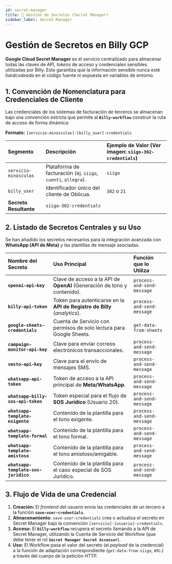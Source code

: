 ```yaml
---
id: secret-manager
title: 🔑 Gestión de Secretos (Secret Manager)
sidebar_label: Secret Manager
---
```


# Gestión de Secretos en Billy GCP

**Google Cloud Secret Manager** es el servicio centralizado para almacenar todas las claves de API, *tokens* de acceso y credenciales sensibles utilizadas por Billy. Esto garantiza que la información sensible nunca esté *hardcodeada* en el código fuente ni expuesta en variables de entorno.

## 1. Convención de Nomenclatura para Credenciales de Cliente

Las credenciales de los sistemas de facturación de terceros se almacenan bajo una convención estricta que permite al **`Billy-workflow`** construir la ruta de acceso de forma dinámica:

**Formato:** `[servicio-minúsculas]-[billy_user]-credentials`

| Segmento | Descripción | Ejemplo de Valor (Ver imagen: `siigo-302-credentials`) |
| :--- | :--- | :--- |
| `servicio-minúsculas` | Plataforma de facturación (ej. `siigo`, `cuenti`, `allegra`). | `siigo` |
| `billy_user` | Identificador único del cliente de Oblicua. | `302` o `21` |
| **Secreto Resultante** | `siigo-302-credentials` |  |

## 2. Listado de Secretos Centrales y su Uso

Se han añadido los secretos necesarios para la integración avanzada con **WhatsApp (API de Meta)** y las plantillas de mensaje asociadas.

| Nombre del Secreto | Uso Principal | Función que lo Utiliza |
| :--- | :--- | :--- |
| **`openai-api-key`** | Clave de acceso a la API de **OpenAI** (Generación de tono y contenido). | `process-and-send-message` |
| **`billy-api-token`** | Token para autenticarse en la **API de Registro de Billy** (*analytics*). | `process-and-send-message` |
| **`google-sheets-credentials`** | Cuenta de Servicio con permisos de solo lectura para Google Sheets. | `get-data-from-sheets` |
| **`campaign-monitor-api-key`** | Clave para enviar correos electrónicos transaccionales. | `process-and-send-message` |
| **`smsto-api-key`** | Clave para el envío de mensajes SMS. | `process-and-send-message` |
| **`whatsapp-api-token`** | Token de acceso a la API principal de **Meta/WhatsApp**. | `process-and-send-message` |
| **`whatsapp-billy-sos-api-token`** | Token especial para el flujo de **SOS Jurídico** (Usuario 20). | `process-and-send-message` |
| **`whatsapp-template-exigente`** | Contenido de la plantilla para el tono exigente. | `process-and-send-message` |
| **`whatsapp-template-formal`** | Contenido de la plantilla para el tono formal. | `process-and-send-message` |
| **`whatsapp-template-amistoso`** | Contenido de la plantilla para el tono amistoso/amigable. | `process-and-send-message` |
| **`whatsapp-template-sos-juridico`** | Contenido de la plantilla para el caso especial de SOS Jurídico. | `process-and-send-message` |

## 3. Flujo de Vida de una Credencial

1. **Creación:** El *frontend* del usuario envía las credenciales de un tercero a la función **`save-user-credentials`**.
2. **Almacenamiento:** `save-user-credentials` crea o actualiza el secreto en Secret Manager bajo la convención `[servicio]-[usuario]-credentials`.
3. **Acceso:** El **`Billy-workflow`** recupera el secreto llamando a la API de Secret Manager, utilizando la Cuenta de Servicio del Workflow (que debe tener el rol **`Secret Manager Secret Accessor`**).
4. **Uso:** El Workflow pasa el valor del secreto (el *payload* de la credencial) a la función de adaptación correspondiente (`get-data-from-siigo`, etc.) a través del cuerpo de la petición HTTP.
